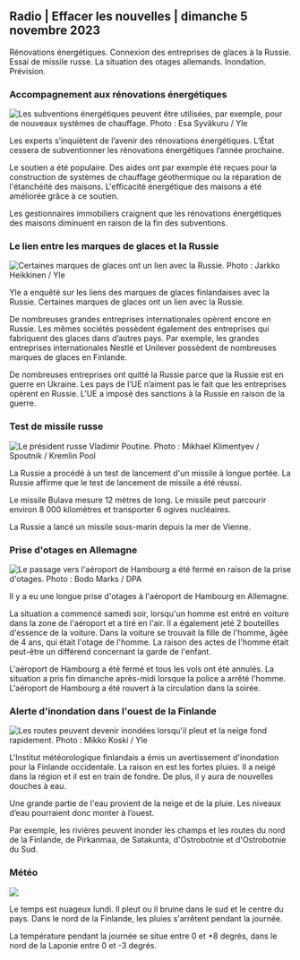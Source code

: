 ## Radio \| Effacer les nouvelles \| dimanche 5 novembre 2023

Rénovations énergétiques. Connexion des entreprises de glaces à la Russie. Essai de missile russe. La situation des otages allemands. Inondation. Prévision.

### Accompagnement aux rénovations énergétiques

![Les subventions énergétiques peuvent être utilisées, par exemple, pour de nouveaux systèmes de chauffage. Photo : Esa Syväkuru / Yle](https://images.cdn.yle.fi/image/upload/c_crop,h_3349,w_5954,x_0,y_325/ar_1.77777777777777777,c_fill,g_faces,h_675,w_1200/dpr_1.0/q_auto:eco/f_auto/fl_lossy/v1676637402/39-107442463ef747ea1acd)

Les experts s’inquiètent de l’avenir des rénovations énergétiques. L’État cessera de subventionner les rénovations énergétiques l’année prochaine.

Le soutien a été populaire. Des aides ont par exemple été reçues pour la construction de systèmes de chauffage géothermique ou la réparation de l'étanchéité des maisons. L'efficacité énergétique des maisons a été améliorée grâce à ce soutien.

Les gestionnaires immobiliers craignent que les rénovations énergétiques des maisons diminuent en raison de la fin des subventions.

### Le lien entre les marques de glaces et la Russie

![Certaines marques de glaces ont un lien avec la Russie. Photo : Jarkko Heikkinen / Yle](https://images.cdn.yle.fi/image/upload/c_crop,h_2268,w_4031,x_0,y_0/ar_1.7777777777777777,c_fill,g_faces,h_675,w_1200/dpr_1.0/q_auto:eco/f_auto/fl_lossy/v1682321321/39-110323664462e3b6fb8b)

Yle a enquêté sur les liens des marques de glaces finlandaises avec la Russie. Certaines marques de glaces ont un lien avec la Russie.

De nombreuses grandes entreprises internationales opèrent encore en Russie. Les mêmes sociétés possèdent également des entreprises qui fabriquent des glaces dans d’autres pays. Par exemple, les grandes entreprises internationales Nestlé et Unilever possèdent de nombreuses marques de glaces en Finlande.

De nombreuses entreprises ont quitté la Russie parce que la Russie est en guerre en Ukraine. Les pays de l’UE n’aiment pas le fait que les entreprises opèrent en Russie. L'UE a imposé des sanctions à la Russie en raison de la guerre.

### Test de missile russe

![Le président russe Vladimir Poutine. Photo : Mikhael Klimentyev / Spoutnik / Kremlin Pool](https://images.cdn.yle.fi/image/upload/c_crop,h_4519,w_8034,x_16,y_238/ar_1.7777777777777777,c_fill,g_faces,h_675,w_1200/dpr_1.0/q_auto:eco/f_auto/fl_lossy/v1678982359/39-108632664133bfc2dc51)

La Russie a procédé à un test de lancement d'un missile à longue portée. La Russie affirme que le test de lancement de missile a été réussi.

Le missile Bulava mesure 12 mètres de long. Le missile peut parcourir environ 8 000 kilomètres et transporter 6 ogives nucléaires.

La Russie a lancé un missile sous-marin depuis la mer de Vienne.

### Prise d'otages en Allemagne

![Le passage vers l'aéroport de Hambourg a été fermé en raison de la prise d'otages. Photo : Bodo Marks / DPA](https://images.cdn.yle.fi/image/upload/c_crop,h_2703,w_4806,x_0,y_500/ar_1.777777777777777,c_fill,g_faces,h_675,w_1200/dpr_1.0/q_auto:eco/f_auto/fl_lossy/v1699181525/39-11959676547736ea1bc0)

Il y a eu une longue prise d'otages à l'aéroport de Hambourg en Allemagne.

La situation a commencé samedi soir, lorsqu'un homme est entré en voiture dans la zone de l'aéroport et a tiré en l'air. Il a également jeté 2 bouteilles d'essence de la voiture. Dans la voiture se trouvait la fille de l'homme, âgée de 4 ans, qui était l'otage de l'homme. La raison des actes de l'homme était peut-être un différend concernant la garde de l'enfant.

L'aéroport de Hambourg a été fermé et tous les vols ont été annulés. La situation a pris fin dimanche après-midi lorsque la police a arrêté l'homme. L'aéroport de Hambourg a été rouvert à la circulation dans la soirée.

### Alerte d'inondation dans l'ouest de la Finlande

![Les routes peuvent devenir inondées lorsqu'il pleut et la neige fond rapidement. Photo : Mikko Koski / Yle](https://images.cdn.yle.fi/image/upload/c_crop,h_3078,w_5472,x_0,y_218/ar_1.7777777777777777,c_fill,g_faces,h_675,w_1200/dpr_1.0/q_auto:eco/f_auto/fl_lossy/v1697618867/39-11828126521489e76d51)

L'Institut météorologique finlandais a émis un avertissement d'inondation pour la Finlande occidentale. La raison en est les fortes pluies. Il a neigé dans la région et il est en train de fondre. De plus, il y aura de nouvelles douches à eau.

Une grande partie de l'eau provient de la neige et de la pluie. Les niveaux d’eau pourraient donc monter à l’ouest.

Par exemple, les rivières peuvent inonder les champs et les routes du nord de la Finlande, de Pirkanmaa, de Satakunta, d'Ostrobotnie et d'Ostrobotnie du Sud.

### Météo

![](https://images.cdn.yle.fi/image/upload/c_crop,h_1080,w_1919,x_0,y_0/ar_1.7777777777777777,c_fill,g_faces,h_675,w_1200/dpr_1.0/q_auto:eco/f_auto/fl_lossy/v1699200945/39-11960206547bf95c98f5)

Le temps est nuageux lundi. Il pleut ou il bruine dans le sud et le centre du pays. Dans le nord de la Finlande, les pluies s'arrêtent pendant la journée.

La température pendant la journée se situe entre 0 et +8 degrés, dans le nord de la Laponie entre 0 et -3 degrés.